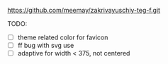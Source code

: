 https://github.com/meemay/zakrivayuschiy-teg-f.git


TODO:
 - [ ] theme related color for favicon
 - [ ] ff bug with svg use
 - [ ] adaptive for width < 375, not centered
